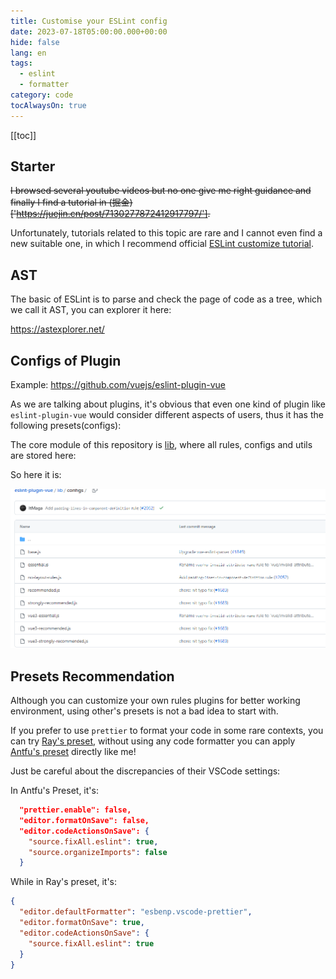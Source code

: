 ```yaml
---
title: Customise your ESLint config
date: 2023-07-18T05:00:00.000+00:00
hide: false
lang: en
tags:
  - eslint
  - formatter
category: code
tocAlwaysOn: true
---
```

[[toc]]

## Starter
~~I browsed several youtube videos but no one give me right guidance and finally I find a tutorial in (掘金)['https://juejin.cn/post/7130277872412917797/'].~~

Unfortunately, tutorials related to this topic are rare and I cannot even find a new suitable one, in which I recommend official [ESLint customize tutorial](https://eslint.org/docs/latest/use/configure/plugins).

## AST
The basic of ESLint is to parse and check the page of code as a tree, which we call it AST, you can explorer it here:

https://astexplorer.net/


## Configs of Plugin

Example: https://github.com/vuejs/eslint-plugin-vue

As we are talking about plugins, it's obvious that even one kind of plugin like `eslint-plugin-vue` would consider different aspects of users, thus it has the following presets(configs):

The core module of this repository is [lib](https://github.com/vuejs/eslint-plugin-vue/tree/master/lib), where all rules, configs and utils are stored here: 

So here it is:

![20230721134006](https://raw.githubusercontent.com/FlynnCao/blog-images/main/img/20230721134006.png)


## Presets Recommendation
Although you can customize your own rules plugins for better working environment, using other's presets is not a bad idea to start with. 


If you prefer to use `prettier` to format your code in some rare contexts, you can try [Ray's preset](https://github.com/so1ve/eslint-prettier-config), without using any code formatter you can apply [Antfu's preset](https://github.com/antfu/eslint-config) directly like me! 

Just be careful about the discrepancies of their VSCode settings:

In Antfu's Preset, it's:
```json
  "prettier.enable": false,
  "editor.formatOnSave": false,
  "editor.codeActionsOnSave": {
    "source.fixAll.eslint": true,
    "source.organizeImports": false
  }
```
While in Ray's preset, it's:
```json
{
  "editor.defaultFormatter": "esbenp.vscode-prettier",
  "editor.formatOnSave": true,
  "editor.codeActionsOnSave": {
    "source.fixAll.eslint": true
  }
}
```
